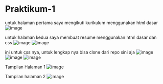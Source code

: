 ﻿# Praktikum-1

untuk halaman pertama saya mengikuti kurikulum menggunakan html dasar
![image](https://user-images.githubusercontent.com/20396585/158055196-5625aacf-5b55-4aac-b4d7-41fe5b649f23.png)

untuk halaman kedua saya membuat resume menggunakan html dasar dan css
![image](https://user-images.githubusercontent.com/20396585/157829673-a4680fe6-6de0-4ee6-bb68-9024643b37d3.png)
![image](https://user-images.githubusercontent.com/20396585/157829701-6716e759-9a31-4761-91bf-a82a20b2c40c.png)

ini untuk css nya, untuk lengkap nya bisa clone dari repo sini aja
![image](https://user-images.githubusercontent.com/20396585/157829730-3b30677b-d166-46fc-b946-535e62f7d572.png)
![image](https://user-images.githubusercontent.com/20396585/157829761-e682fb17-2f90-4f08-96e1-c7ea722f215e.png)
![image](https://user-images.githubusercontent.com/20396585/157829794-4f9b67b6-3f3e-4b98-9227-6b8df31b71ec.png)

Tampilan Halaman 1
![image](https://user-images.githubusercontent.com/20396585/157830031-34d322bf-ac4a-4c53-bc25-cb250b6ac2d7.png)


Tampilan halaman 2
![image](https://user-images.githubusercontent.com/20396585/157829988-01a71efb-b79d-421c-a6f3-b7dfc3b01288.png)
